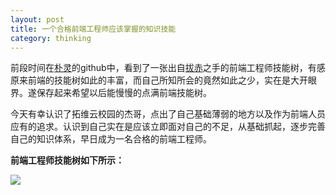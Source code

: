 ```yaml
---
layout: post
title: 一个合格前端工程师应该掌握的知识技能
category: thinking
---
```


前段时间在[朴灵](https://github.com/JacksonTian/fks)的github中，看到了一张出自[拔赤](https://github.com/jayli)之手的前端工程师技能树，有感原来前端的技能树如此的丰富，而自己所知所会的竟然如此之少，实在是大开眼界。遂保存起来希望以后能慢慢的点满前端技能树。

今天有幸认识了拓维云校园的杰哥，点出了自己基础薄弱的地方以及作为前端人员应有的追求。认识到自己实在是应该立即面对自己的不足，从基础抓起，逐步完善自己的知识体系，早日成为一名合格的前端工程师。



**前端工程师技能树如下所示：**

![](http://www.wilsonisonly.com/works/img/FrontEnd.jpg)

